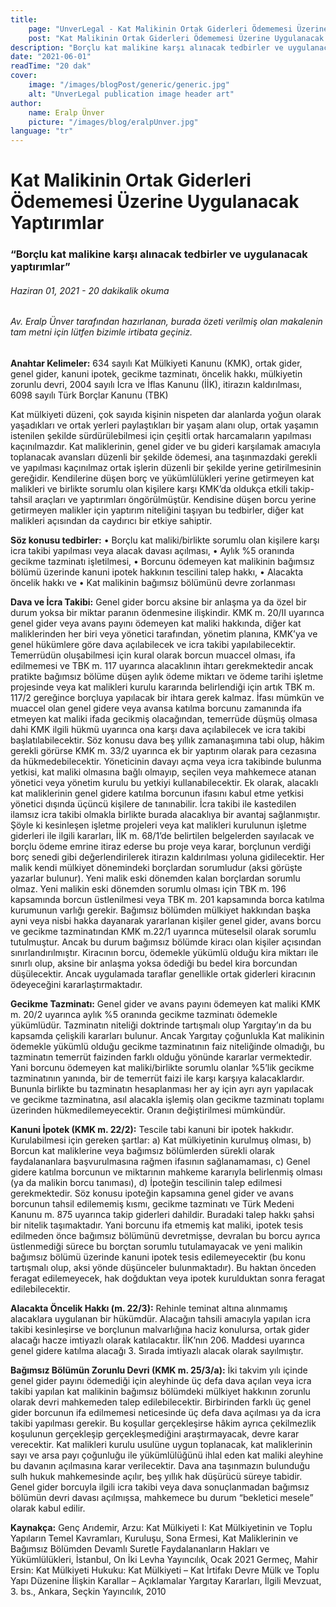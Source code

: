 ```yaml
---
title:
    page: "UnverLegal - Kat Malikinin Ortak Giderleri Ödememesi Üzerine Uygulanacak Yaptırımlar"
    post: "Kat Malikinin Ortak Giderleri Ödememesi Üzerine Uygulanacak Yaptırımlar"
description: "Borçlu kat malikine karşı alınacak tedbirler ve uygulanacak yaptırımlar"
date: "2021-06-01"
readTime: "20 dak"
cover:
    image: "/images/blogPost/generic/generic.jpg"
    alt: "UnverLegal publication image header art"
author:
    name: Eralp Ünver
    picture: "/images/blog/eralpUnver.jpg"
language: "tr"
---
```


# Kat Malikinin Ortak Giderleri Ödememesi Üzerine Uygulanacak Yaptırımlar

### “Borçlu kat malikine karşı alınacak tedbirler ve uygulanacak yaptırımlar”

###### Haziran 01, 2021 - 20 dakikalik okuma

###### Av. Eralp Ünver tarafından hazırlanan, burada özeti verilmiş olan makalenin tam metni için lütfen bizimle irtibata geçiniz.

**Anahtar Kelimeler:** 634 sayılı Kat Mülkiyeti Kanunu (KMK), ortak gider, genel gider, kanuni ipotek, gecikme tazminatı, öncelik hakkı, mülkiyetin zorunlu devri, 2004 sayılı İcra ve İflas Kanunu (İİK), itirazın kaldırılması, 6098 sayılı Türk Borçlar Kanunu (TBK)

Kat mülkiyeti düzeni, çok sayıda kişinin nispeten dar alanlarda yoğun olarak yaşadıkları ve ortak yerleri paylaştıkları bir yaşam alanı olup, ortak yaşamın istenilen şekilde sürdürülebilmesi için çeşitli ortak harcamaların yapılması kaçınılmazdır. Kat maliklerinin, genel gider ve bu gideri karşılamak amacıyla toplanacak avansları düzenli bir şekilde ödemesi, ana taşınmazdaki gerekli ve yapılması kaçınılmaz ortak işlerin düzenli bir şekilde yerine getirilmesinin gereğidir. Kendilerine düşen borç ve yükümlülükleri yerine getirmeyen kat malikleri ve birlikte sorumlu olan kişilere karşı KMK’da oldukça etkili takip-tahsil araçları ve yaptırımları öngörülmüştür. Kendisine düşen borcu yerine getirmeyen malikler için yaptırım niteliğini taşıyan bu tedbirler, diğer kat malikleri açısından da caydırıcı bir etkiye sahiptir. 

**Söz konusu tedbirler:**
•	Borçlu kat maliki/birlikte sorumlu olan kişilere karşı icra takibi yapılması veya alacak davası açılması,
•	Aylık %5 oranında gecikme tazminatı işletilmesi, 
•	Borcunu ödemeyen kat malikinin bağımsız bölümü üzerinde kanuni ipotek hakkının tescilini talep hakkı, 
•	Alacakta öncelik hakkı ve
•	Kat malikinin bağımsız bölümünü devre zorlanması 

**Dava ve İcra Takibi:** Genel gider borcu aksine bir anlaşma ya da özel bir durum yoksa bir miktar paranın ödenmesine ilişkindir. KMK m. 20/II uyarınca genel gider veya avans payını ödemeyen kat maliki hakkında, diğer kat maliklerinden her biri veya yönetici tarafından, yönetim planına, KMK’ya ve genel hükümlere göre dava açılabilecek ve icra takibi yapılabilecektir. Temerrüdün oluşabilmesi için kural olarak borcun muaccel olması, ifa edilmemesi ve TBK m. 117 uyarınca alacaklının ihtarı gerekmektedir ancak pratikte bağımsız bölüme düşen aylık ödeme miktarı ve ödeme tarihi işletme projesinde veya kat malikleri kurulu kararında belirlendiği için artık TBK m. 117/2 gereğince borçluya yapılacak bir ihtara gerek kalmaz. İfası mümkün ve muaccel olan genel gidere veya avansa katılma borcunu zamanında ifa etmeyen kat maliki ifada gecikmiş olacağından, temerrüde düşmüş olmasa dahi KMK ilgili hükmü uyarınca ona karşı dava açılabilecek ve icra takibi başlatılabilecektir. Söz konusu dava beş yıllık zamanaşımına tabi olup, hâkim gerekli görürse KMK m. 33/2 uyarınca ek bir yaptırım olarak para cezasına da hükmedebilecektir. Yöneticinin davayı açma veya icra takibinde bulunma yetkisi, kat maliki olmasına bağlı olmayıp, seçilen veya mahkemece atanan yönetici veya yönetim kurulu bu yetkiyi kullanabilecektir. Ek olarak, alacaklı kat maliklerinin genel gidere katılma borcunun ifasını kabul etme yetkisi yönetici dışında üçüncü kişilere de tanınabilir. İcra takibi ile kastedilen ilamsız icra takibi olmakla birlikte burada alacaklıya bir avantaj sağlanmıştır. Şöyle ki kesinleşen işletme projeleri veya kat malikleri kurulunun işletme giderleri ile ilgili kararları, İİK m. 68/1’de belirtilen belgelerden sayılacak ve borçlu ödeme emrine itiraz ederse bu proje veya karar, borçlunun verdiği borç senedi gibi değerlendirilerek itirazın kaldırılması yoluna gidilecektir. 
Her malik kendi mülkiyet dönemindeki borçlardan sorumludur (aksi görüşte yazarlar bulunur). Yeni malik eski dönemden kalan borçlardan sorumlu olmaz. Yeni malikin eski dönemden sorumlu olması için TBK m. 196 kapsamında borcun üstlenilmesi veya TBK m. 201 kapsamında borca katılma kurumunun varlığı gerekir.
Bağımsız bölümden mülkiyet hakkından başka ayni veya nisbi hakka dayanarak yararlanan kişiler genel gider, avans borcu ve gecikme tazminatından KMK m.22/1 uyarınca müteselsil olarak sorumlu tutulmuştur. Ancak bu durum bağımsız bölümde kiracı olan kişiler açısından sınırlandırılmıştır. Kiracının borcu, ödemekle yükümlü olduğu kira miktarı ile sınırlı olup, aksine bir anlaşma yoksa ödediği bu bedel kira borcundan düşülecektir. Ancak uygulamada taraflar genellikle ortak giderleri kiracının ödeyeceğini kararlaştırmaktadır. 

**Gecikme Tazminatı:** Genel gider ve avans payını ödemeyen kat maliki KMK m. 20/2 uyarınca aylık %5 oranında gecikme tazminatı ödemekle yükümlüdür. Tazminatın niteliği doktrinde tartışmalı olup Yargıtay’ın da bu kapsamda çelişkili kararları bulunur. Ancak Yargıtay çoğunlukla Kat malikinin ödemekle yükümlü olduğu gecikme tazminatının faiz niteliğinde olmadığı, bu tazminatın temerrüt faizinden farklı olduğu yönünde kararlar vermektedir. Yani borcunu ödemeyen kat maliki/birlikte sorumlu olanlar %5’lik gecikme tazminatının yanında, bir de temerrüt faizi ile karşı karşıya kalacaklardır. Bununla birlikte bu tazminatın hesaplanması her ay için ayrı ayrı yapılacak ve gecikme tazminatına, asıl alacakla işlemiş olan gecikme tazminatı toplamı üzerinden hükmedilemeyecektir. Oranın değiştirilmesi mümkündür.

**Kanuni İpotek (KMK m. 22/2):** Tescile tabi kanuni bir ipotek hakkıdır. Kurulabilmesi için gereken şartlar: a) Kat mülkiyetinin kurulmuş olması, b) Borcun kat maliklerine veya bağımsız bölümlerden sürekli olarak faydalananlara başvurulmasına rağmen ifasının sağlanamaması, c) Genel gidere katılma borcunun ve miktarının mahkeme kararıyla belirlenmiş olması (ya da malikin borcu tanıması), d) İpoteğin tescilinin talep edilmesi gerekmektedir. Söz konusu ipoteğin kapsamına genel gider ve avans borcunun tahsil edilememiş kısmı, gecikme tazminatı ve Türk Medeni Kanunu m. 875 uyarınca takip giderleri dahildir. Buradaki talep hakkı şahsi bir nitelik taşımaktadır. Yani borcunu ifa etmemiş kat maliki, ipotek tesis edilmeden önce bağımsız bölümünü devretmişse, devralan bu borcu ayrıca üstlenmediği sürece bu borçtan sorumlu tutulamayacak ve yeni malikin bağımsız bölümü üzerinde kanuni ipotek tesis edilemeyecektir (bu konu tartışmalı olup, aksi yönde düşünceler bulunmaktadır). Bu haktan önceden feragat edilemeyecek, hak doğduktan veya ipotek kurulduktan sonra feragat edilebilecektir.

**Alacakta Öncelik Hakkı (m. 22/3):** Rehinle teminat altına alınmamış alacaklara uygulanan bir hükümdür. Alacağın tahsili amacıyla yapılan icra takibi kesinleşirse ve borçlunun malvarlığına haciz konulursa, ortak gider alacağı hacze imtiyazlı olarak katılacaktır. İİK’nın 206. Maddesi uyarınca genel gidere katılma alacağı 3. Sırada imtiyazlı alacak olarak sayılmıştır.

**Bağımsız Bölümün Zorunlu Devri (KMK m. 25/3/a):** İki takvim yılı içinde genel gider payını ödemediği için aleyhinde üç defa dava açılan veya icra takibi yapılan kat malikinin bağımsız bölümdeki mülkiyet hakkının zorunlu olarak devri mahkemeden talep edilebilecektir. Birbirinden farklı üç genel gider borcunun ifa edilmemesi neticesinde üç defa dava açılması ya da icra takibi yapılması gerekir. Bu koşullar gerçekleşirse hâkim ayrıca çekilmezlik koşulunun gerçekleşip gerçekleşmediğini araştırmayacak, devre karar verecektir. Kat malikleri kurulu usulüne uygun toplanacak, kat maliklerinin sayı ve arsa payı çoğunluğu ile yükümlülüğünü ihlal eden kat maliki aleyhine bu davanın açılmasına karar verilecektir. Dava ana taşınmazın bulunduğu sulh hukuk mahkemesinde açılır, beş yıllık hak düşürücü süreye tabidir. Genel gider borcuyla ilgili icra takibi veya dava sonuçlanmadan bağımsız bölümün devri davası açılmışsa, mahkemece bu durum “bekletici mesele” olarak kabul edilir.


**Kaynakça:** 
Genç Arıdemir, Arzu: Kat Mülkiyeti I: Kat Mülkiyetinin ve Toplu Yapıların Temel Kavramları, Kuruluşu, Sona Ermesi, Kat Maliklerinin ve Bağımsız Bölümden Devamlı Suretle Faydalananların Hakları ve Yükümlülükleri, İstanbul, On İki Levha Yayıncılık, Ocak 2021
Germeç, Mahir Ersin: Kat Mülkiyeti Hukuku: Kat Mülkiyeti – Kat İrtifakı Devre Mülk ve Toplu Yapı Düzenine İlişkin Karallar – Açıklamalar Yargıtay Kararları, İlgili Mevzuat, 3. bs., Ankara, Seçkin Yayıncılık, 2010  
